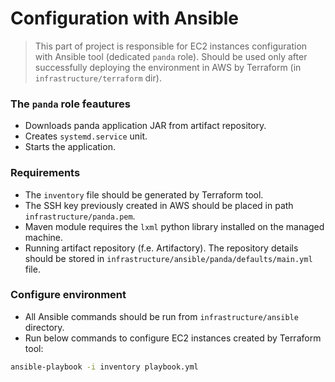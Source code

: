 # Configuration with Ansible

> This part of project is responsible for EC2 instances configuration with Ansible tool (dedicated `panda` role). Should be used only after successfully deploying the environment in AWS by Terraform (in `infrastructure/terraform` dir).

### The `panda` role feautures
- Downloads panda application JAR from artifact repository.
- Creates `systemd.service` unit.
- Starts the application.

### Requirements
- The `inventory` file should be generated by Terraform tool.
- The SSH key previously created in AWS should be placed in path `infrastructure/panda.pem`.
- Maven module requires the `lxml` python library installed on the managed machine.
- Running artifact repository (f.e. Artifactory). The repository details should be stored in `infrastructure/ansible/panda/defaults/main.yml` file.

### Configure environment

- All Ansible commands should be run from `infrastructure/ansible` directory.
- Run below commands to configure EC2 instances created by Terraform tool:
```bash
ansible-playbook -i inventory playbook.yml
```